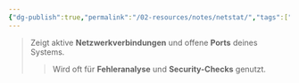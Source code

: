 ```yaml
---
{"dg-publish":true,"permalink":"/02-resources/notes/netstat/","tags":["windows/command"],"noteIcon":"","updated":"2025-09-05T10:12:30.000+02:00"}
---
```


>Zeigt aktive **Netzwerkverbindungen** und offene **Ports** deines Systems. 
>>Wird oft für **Fehleranalyse** und **Security-Checks** genutzt.